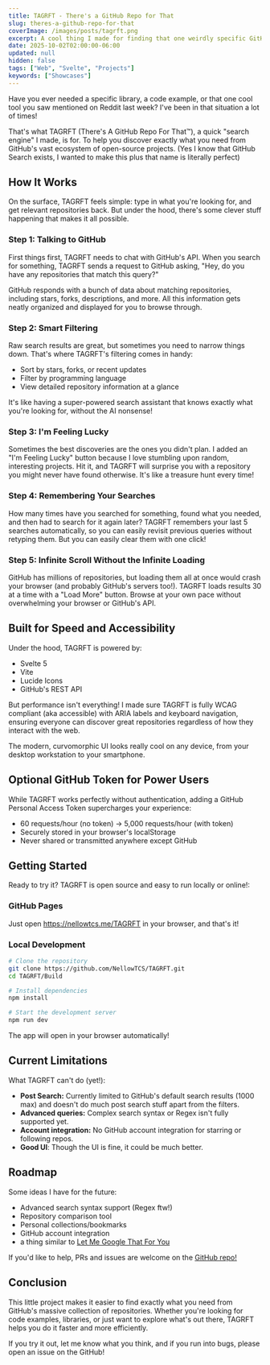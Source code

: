 ```yaml
---
title: TAGRFT - There's a GitHub Repo for That
slug: theres-a-github-repo-for-that
coverImage: /images/posts/tagrft.png
excerpt: A cool thing I made for finding that one weirdly specific GitHub repository you need!
date: 2025-10-02T02:00:00-06:00
updated: null
hidden: false
tags: ["Web", "Svelte", "Projects"]
keywords: ["Showcases"]
---
```


Have you ever needed a specific library, a code example, or that one cool tool you saw mentioned on Reddit last week? I've been in that situation a lot of times!

That's what TAGRFT (There's A GitHub Repo For That™), a quick "search engine" I made, is for. To help you discover exactly what you need from GitHub's vast ecosystem of open-source projects. (Yes I know that GitHub Search exists, I wanted to make this plus that name is literally perfect)

## How It Works

On the surface, TAGRFT feels simple: type in what you're looking for, and get relevant repositories back. But under the hood, there's some clever stuff happening that makes it all possible.

### Step 1: Talking to GitHub

First things first, TAGRFT needs to chat with GitHub's API. When you search for something, TAGRFT sends a request to GitHub asking, "Hey, do you have any repositories that match this query?"

GitHub responds with a bunch of data about matching repositories, including stars, forks, descriptions, and more. All this information gets neatly organized and displayed for you to browse through.

### Step 2: Smart Filtering

Raw search results are great, but sometimes you need to narrow things down. That's where TAGRFT's filtering comes in handy:

- Sort by stars, forks, or recent updates
- Filter by programming language
- View detailed repository information at a glance

It's like having a super-powered search assistant that knows exactly what you're looking for, without the AI nonsense!

### Step 3: I'm Feeling Lucky

Sometimes the best discoveries are the ones you didn't plan. I added an "I'm Feeling Lucky" button because I love stumbling upon random, interesting projects. Hit it, and TAGRFT will surprise you with a repository you might never have found otherwise. It's like a treasure hunt every time!

### Step 4: Remembering Your Searches

How many times have you searched for something, found what you needed, and then had to search for it again later? TAGRFT remembers your last 5 searches automatically, so you can easily revisit previous queries without retyping them. But you can easily clear them with one click!

### Step 5: Infinite Scroll Without the Infinite Loading

GitHub has millions of repositories, but loading them all at once would crash your browser (and probably GitHub's servers too!). TAGRFT loads results 30 at a time with a "Load More" button. Browse at your own pace without overwhelming your browser or GitHub's API.

## Built for Speed and Accessibility

Under the hood, TAGRFT is powered by:
- Svelte 5
- Vite
- Lucide Icons
- GitHub's REST API

But performance isn't everything! I made sure TAGRFT is fully WCAG compliant (aka accessible) with ARIA labels and keyboard navigation, ensuring everyone can discover great repositories regardless of how they interact with the web.

The modern, curvomorphic UI looks really cool on any device, from your desktop workstation to your smartphone.

## Optional GitHub Token for Power Users

While TAGRFT works perfectly without authentication, adding a GitHub Personal Access Token supercharges your experience:
- 60 requests/hour (no token) → 5,000 requests/hour (with token)
- Securely stored in your browser's localStorage
- Never shared or transmitted anywhere except GitHub

## Getting Started

Ready to try it? TAGRFT is open source and easy to run locally or online!:

### GitHub Pages

Just open https://nellowtcs.me/TAGRFT in your browser, and that's it!

### Local Development
```bash
# Clone the repository
git clone https://github.com/NellowTCS/TAGRFT.git
cd TAGRFT/Build

# Install dependencies
npm install

# Start the development server
npm run dev
```

The app will open in your browser automatically!

## Current Limitations

What TAGRFT can't do (yet!):

- **Post Search:** Currently limited to GitHub's default search results (1000 max) and doesn't do much post search stuff apart from the filters.
- **Advanced queries:** Complex search syntax or Regex isn't fully supported yet.
- **Account integration:** No GitHub account integration for starring or following repos.
- **Good UI**: Though the UI is fine, it could be much better.

## Roadmap

Some ideas I have for the future:

- Advanced search syntax support (Regex ftw!)
- Repository comparison tool
- Personal collections/bookmarks
- GitHub account integration
- a thing similar to [Let Me Google That For You](https://letmegooglethat.com/?q=What%27s+Let+Me+Google+That+For+You%3F)

If you'd like to help, PRs and issues are welcome on the [GitHub repo!](https://github.com/NellowTCS/TAGRFT)

## Conclusion

This little project makes it easier to find exactly what you need from GitHub's massive collection of repositories. Whether you're looking for code examples, libraries, or just want to explore what's out there, TAGRFT helps you do it faster and more efficiently.

If you try it out, let me know what you think, and if you run into bugs, please open an issue on the GitHub!
